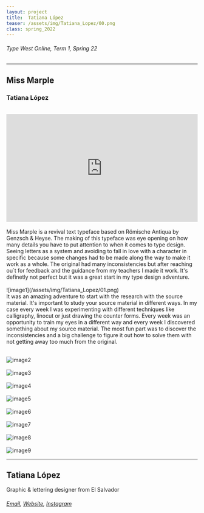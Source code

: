 ```yaml
---
layout: project
title:  Tatiana López
teaser: /assets/img/Tatiana_Lopez/00.png
class: spring_2022
---
```

###### Type West Online, Term 1, Spring 22 ######
---
## Miss Marple ##
### Tatiana López ###
<br>
<div style="padding:56.25% 0 0 0;position:relative;"><iframe src="https://player.vimeo.com/video/715827557?h=0afb4a0725&amp;badge=0&amp;autopause=0&amp;player_id=0&amp;app_id=58479" frameborder="0" allow="autoplay; fullscreen; picture-in-picture" allowfullscreen style="position:absolute;top:0;left:0;width:100%;height:100%;" title="Tatiana L&amp;oacute;pez, Miss Marple"></iframe></div><script src="https://player.vimeo.com/api/player.js"></script>
<br>
Miss Marple is a revival text typeface based on Römische Antiqua by Genzsch & Heyse. The making of this typeface was eye opening on how many details you have to put attention to when it comes to type design. Seeing letters as a system and avoiding to fall in love with a character in specific because some changes had to be made along the way to make it work as a whole. The original had many inconsistencies but after reaching ou`t for feedback and the guidance from my teachers I made it work. It's definetly not perfect but it was a great start in my type design adventure.
<br><br>
![image1](/assets/img/Tatiana_Lopez/01.png)
<br>
It was an amazing adventure to start with the research with the source material. It's important to study your source material in different ways. In my case every week I was experimenting with different techniques like calligraphy, linocut or just drawing the counter forms. Every week was an opportunity to train my eyes in a different way and every week I discovered something about my source material. The most fun part was to discover the inconsistencies and a big challenge to figure it out how to solve them with not getting away too much from the original.
<br><br>

![image2](/assets/img/Tatiana_Lopez/02.png)
<br><br>
![image3](/assets/img/Tatiana_Lopez/03.png)
<br><br>
![image4](/assets/img/Tatiana_Lopez/04.png)
<br><br>
![image5](/assets/img/Tatiana_Lopez/05.png)
<br><br>
![image6](/assets/img/Tatiana_Lopez/06.png)
<br><br>
![image7](/assets/img/Tatiana_Lopez/07.png)
<br><br>
![image8](/assets/img/Tatiana_Lopez/08.png)
<br><br>
![image9](/assets/img/Tatiana_Lopez/09.png)

---
## Tatiana López ##
Graphic & lettering designer from El Salvador
<br>
###### [Email](mailto:tatymla93@gmail.com), [Website](https://www.behance.net/Tatiana_Lopez), [Instagram](https://www.instagram.com/tatymla/) ######
